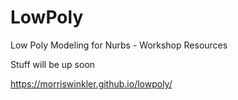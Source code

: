 LowPoly
==========

Low Poly Modeling for Nurbs - Workshop Resources

Stuff will be up soon

https://morriswinkler.github.io/lowpoly/
